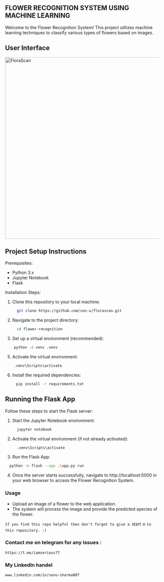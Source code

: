 ## FLOWER RECOGNITION SYSTEM USING MACHINE LEARNING

Welcome to the Flower Recognition System! 
This project utilizes machine learning techniques to classify various types of flowers based on images.

## User Interface
<img width="595" alt="FloraScan" src="https://github.com/son-u/florascan/assets/85066238/9c9588fd-22f5-45dd-b53c-61f76c2c80a2">


## Project Setup Instructions

Prerequisites:
- Python 3.x
- Jupyter Notebook
- Flask

Installation Steps:

1. Clone this repository to your local machine:

    ```bash
      git clone https://github.com/son-u/florascan.git
    ```

2. Navigate to the project directory:

   ```bash
     cd flower-recognition
   ```

4. Set up a virtual environment (recommended):

```bash
    python -m venv .venv
```

5. Activate the virtual environment:
  ```bash
      .venv\Scripts\activate
  ```

6. Install the required dependencies:

 ```bash
      pip install -r requirements.txt
  ```

    
##  Running the Flask App

Follow these steps to start the Flask server:

1. Start the Jupyter Notebook environment:

   ```bash
     jupyter notebook
   ```
   
2. Activate the virtual environment (if not already activated):
    ```bash
      .venv\Scripts\activate
    ```
3. Run the Flask App:
  ```bash
    python -m flask --app .\app.py run
  ```

4. Once the server starts successfully, navigate to http://localhost:5000 in your web browser
   to access the Flower Recognition System.


### Usage

- Upload an image of a flower to the web application.
- The system will process the image and provide the predicted species of the flower.

  

 `If you find this repo helpful then don't forget to give a `start ❇️ `to this repository. :)`

 
### Contact me on telegram for any issues :
`https://t.me/iamserious77`

### My LinkedIn handel
`www.linkedin.com/in/sonu-sharma007`
